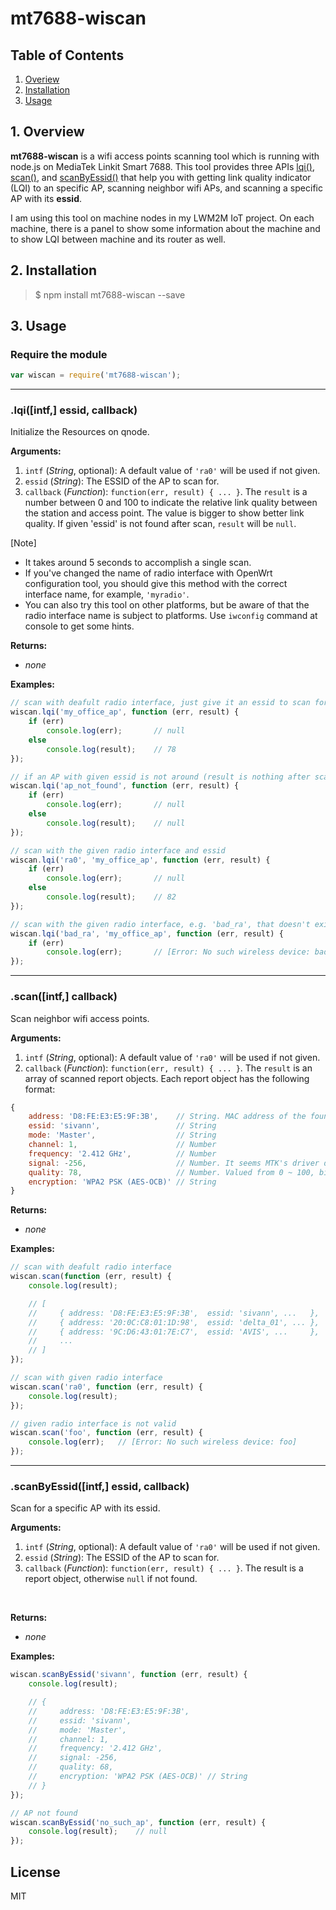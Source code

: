 # mt7688-wiscan

## Table of Contents

1. [Overiew](#Overiew)    
2. [Installation](#Installation) 
3. [Usage](#Usage)

<a name="Overiew"></a>
## 1. Overview

**mt7688-wiscan** is a wifi access points scanning tool which is running with node.js on MediaTek Linkit Smart 7688. This tool provides three APIs [lqi()](#API_lqi), [scan()](#API_scan), and [scanByEssid()](#API_scanByEssid) that help you with getting link quality indicator (LQI) to an specific AP, scanning neighbor wifi APs, and scanning a specific AP with its **essid**.  

I am using this tool on machine nodes in my LWM2M IoT project. On each machine, there is a panel to show some information about the machine and to show LQI between machine and its router as well.  

<a name="Installation"></a>
## 2. Installation

> $ npm install mt7688-wiscan --save
  
<a name="Usage"></a>
## 3. Usage

### Require the module

```js
var wiscan = require('mt7688-wiscan');
```

********************************************
<a name="API_lqi"></a>
### .lqi([intf,] essid, callback)
Initialize the Resources on qnode.  

**Arguments:**  

1. `intf` (_String_, optional): A default value of `'ra0'` will be used if not given.  
2. `essid` (_String_): The ESSID of the AP to scan for.  
3. `callback` (_Function_): `function(err, result) { ... }`. The `result` is a number between 0 and 100 to indicate the relative link quality between the station and access point. The value is bigger to show better link quality. If given 'essid' is not found after scan, `result` will be `null`.  

[Note]
* It takes around 5 seconds to accomplish a single scan.  
* If you've changed the name of radio interface with OpenWrt configuration tool, you should give this method with the correct interface name, for example, `'myradio'`.  
* You can also try this tool on other platforms, but be aware of that the radio interface name is subject to platforms. Use `iwconfig` command at console to get some hints.  
  
**Returns:**  
  
* _none_

**Examples:**  
  
```js
// scan with deafult radio interface, just give it an essid to scan for
wiscan.lqi('my_office_ap', function (err, result) {
    if (err)
        console.log(err);       // null
    else
        console.log(result);    // 78
});

// if an AP with given essid is not around (result is nothing after scan)
wiscan.lqi('ap_not_found', function (err, result) {
    if (err)
        console.log(err);       // null
    else
        console.log(result);    // null
});

// scan with the given radio interface and essid
wiscan.lqi('ra0', 'my_office_ap', function (err, result) {
    if (err)
        console.log(err);       // null
    else
        console.log(result);    // 82
});

// scan with the given radio interface, e.g. 'bad_ra', that doesn't exist
wiscan.lqi('bad_ra', 'my_office_ap', function (err, result) {
    if (err)
        console.log(err);       // [Error: No such wireless device: bad_ra]
});

```

********************************************

<a name="API_scan"></a>
### .scan([intf,] callback)
Scan neighbor wifi access points.  

**Arguments:**  

1. `intf` (_String_, optional): A default value of `'ra0'` will be used if not given.  
2. `callback` (_Function_): `function(err, result) { ... }`. The `result` is an array of scanned report objects. Each report object has the following format:

```js
{ 
    address: 'D8:FE:E3:E5:9F:3B',    // String. MAC address of the found AP
    essid: 'sivann',                 // String
    mode: 'Master',                  // String
    channel: 1,                      // Number
    frequency: '2.412 GHz',          // Number
    signal: -256,                    // Number. It seems MTK's driver does not report this value. Don't use it.
    quality: 78,                     // Number. Valued from 0 ~ 100, bigger is better.
    encryption: 'WPA2 PSK (AES-OCB)' // String
}
```
  
**Returns:**  
  
* _none_

**Examples:**  
  
```js
// scan with deafult radio interface
wiscan.scan(function (err, result) {
    console.log(result);

    // [
    //     { address: 'D8:FE:E3:E5:9F:3B',  essid: 'sivann', ...   },
    //     { address: '20:0C:C8:01:1D:98',  essid: 'delta_01', ... },
    //     { address: '9C:D6:43:01:7E:C7',  essid: 'AVIS', ...     },
    //     ...
    // ]
});

// scan with given radio interface
wiscan.scan('ra0', function (err, result) {
    console.log(result);
});

// given radio interface is not valid
wiscan.scan('foo', function (err, result) {
    console.log(err);   // [Error: No such wireless device: foo]
});
```

********************************************

<a name="API_scanByEssid"></a>
### .scanByEssid([intf,] essid, callback)
Scan for a specific AP with its essid.  

**Arguments:**  

1. `intf` (_String_, optional): A default value of `'ra0'` will be used if not given.  
2. `essid` (_String_): The ESSID of the AP to scan for.  
3. `callback` (_Function_): `function(err, result) { ... }`. The result is a report object, otherwise `null` if not found.  

</br>
  
**Returns:**  
  
* _none_

**Examples:**  
  
```js
wiscan.scanByEssid('sivann', function (err, result) {
    console.log(result);

    // { 
    //     address: 'D8:FE:E3:E5:9F:3B',
    //     essid: 'sivann',
    //     mode: 'Master',
    //     channel: 1,
    //     frequency: '2.412 GHz',
    //     signal: -256,
    //     quality: 68,
    //     encryption: 'WPA2 PSK (AES-OCB)' // String
    // }
});

// AP not found
wiscan.scanByEssid('no_such_ap', function (err, result) {
    console.log(result);    // null
});
```

## License
MIT
